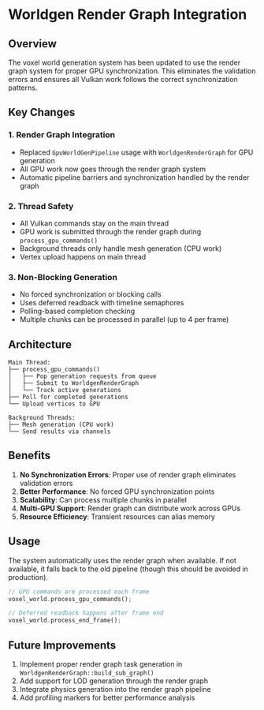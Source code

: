# Worldgen Render Graph Integration

## Overview

The voxel world generation system has been updated to use the render graph system for proper GPU synchronization. This eliminates the validation errors and ensures all Vulkan work follows the correct synchronization patterns.

## Key Changes

### 1. Render Graph Integration
- Replaced `GpuWorldGenPipeline` usage with `WorldgenRenderGraph` for GPU generation
- All GPU work now goes through the render graph system
- Automatic pipeline barriers and synchronization handled by the render graph

### 2. Thread Safety
- All Vulkan commands stay on the main thread
- GPU work is submitted through the render graph during `process_gpu_commands()`
- Background threads only handle mesh generation (CPU work)
- Vertex upload happens on main thread

### 3. Non-Blocking Generation
- No forced synchronization or blocking calls
- Uses deferred readback with timeline semaphores
- Polling-based completion checking
- Multiple chunks can be processed in parallel (up to 4 per frame)

## Architecture

```
Main Thread:
├── process_gpu_commands()
│   ├── Pop generation requests from queue
│   ├── Submit to WorldgenRenderGraph
│   └── Track active generations
├── Poll for completed generations
└── Upload vertices to GPU

Background Threads:
├── Mesh generation (CPU work)
└── Send results via channels
```

## Benefits

1. **No Synchronization Errors**: Proper use of render graph eliminates validation errors
2. **Better Performance**: No forced GPU synchronization points
3. **Scalability**: Can process multiple chunks in parallel
4. **Multi-GPU Support**: Render graph can distribute work across GPUs
5. **Resource Efficiency**: Transient resources can alias memory

## Usage

The system automatically uses the render graph when available. If not available, it falls back to the old pipeline (though this should be avoided in production).

```rust
// GPU commands are processed each frame
voxel_world.process_gpu_commands();

// Deferred readback happens after frame end
voxel_world.process_end_frame();
```

## Future Improvements

1. Implement proper render graph task generation in `WorldgenRenderGraph::build_sub_graph()`
2. Add support for LOD generation through the render graph
3. Integrate physics generation into the render graph pipeline
4. Add profiling markers for better performance analysis